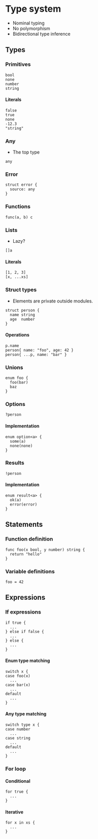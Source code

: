 # Type system

- Nominal typing
- No polymorphism
- Bidirectional type inference

## Types

### Primitives

```
bool
none
number
string
```

#### Literals

```
false
true
none
-12.3
"string"
```

### Any

- The top type

```
any
```

### Error

```
struct error {
  source: any
}
```

### Functions

```
func(a, b) c
```

### Lists

- Lazy?

```
[]a
```

#### Literals

```
[1, 2, 3]
[x, ...xs]
```

### Struct types

- Elements are private outside modules.

```
struct person {
  name string
  age  number
}
```

#### Operations

```
p.name
person{ name: "foo", age: 42 }
person{ ...p, name: "bar" }
```

### Unions

```
enum foo {
  foo(bar)
  baz
}
```

### Options

```
?person
```

#### Implementation

```
enum option<a> {
  some(a)
  none(none)
}
```

### Results

```
!person
```

#### Implementation

```
enum result<a> {
  ok(a)
  error(error)
}
```

## Statements

### Function definition

```
func foo(x bool, y number) string {
  return "hello"
}
```

### Variable definitions

```
foo = 42
```

## Expressions

### If expressions

```
if true {
  ...
} else if false {
  ...
} else {
  ...
}
```

#### Enum type matching

```
switch x {
case foo(x)
  ...
case bar(x)
  ...
default
  ...
}
```

#### Any type matching

```
switch type x {
case number
  ...
case string
  ...
default
  ...
}
```

### For loop

#### Conditional

```
for true {
  ...
}
```

#### Iterative

```
for x in xs {
  ...
}
```
